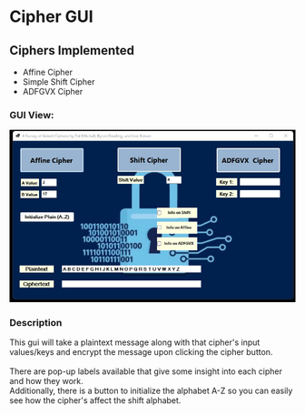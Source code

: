 # Cipher GUI
## Ciphers Implemented
  - Affine Cipher
  - Simple Shift Cipher
  - ADFGVX Cipher

### GUI View:
![ciphergui](https://github.com/Byron-Dowling/Assets/blob/main/Images/Cipher%20GUI%20Screenshot.jpg?raw=true)
### Description
This gui will take a plaintext message along with that cipher's input values/keys and encrypt the message upon clicking the cipher button.\
\
There are pop-up labels available that give some insight into each cipher and how they work.\
Additionally, there is a button to initialize the alphabet A-Z so you can easily see how the cipher's affect the shift alphabet.
